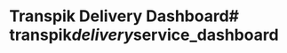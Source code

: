 # Transpik Delivery Dashboard#   t r a n s p i k _ d e l i v e r y _ s e r v i c e _ d a s h b o a r d  
 